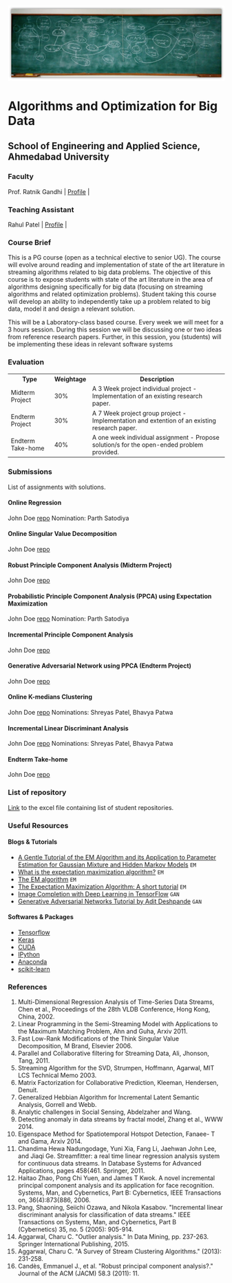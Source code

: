 ![ConceptMap](./images/cover2.jpg)

# Algorithms and Optimization for Big Data
## School of Engineering and Applied Science, Ahmedabad University

### Faculty
Prof. Ratnik Gandhi | [Profile](https://ahduni.edu.in/seas/people/faculty/ratnik-gandhi) |
### Teaching Assistant
Rahul Patel | [Profile](https://www.google.com) |
### Course Brief
This is a PG course (open as a technical elective to senior UG). The course will evolve around reading and implementation of state of the art literature in streaming algorithms related to big data problems. The objective of this course is to expose students with state of the art literature in the area of algorithms designing specifically for big data (focusing on streaming algorithms and related optimization problems). Student taking this course will develop an ability to independently take up a problem related to big data, model it and design a relevant solution.

This will be a Laboratory-class based course. Every week we will meet for a 3 hours session. During this session we will be discussing one or two ideas from reference research papers. Further, in this session, you (students) will be implementing these ideas in relevant software systems

### Evaluation
<table>
  <th>Type</th>
  <th>Weightage</th>
  <th>Description</th>
  
  <tr>
  <td>Midterm Project</td>
  <td>30%</td>
  <td>A 3 Week project individual project - Implementation of an existing research paper.</td>
  </tr>
  
  <tr>  
  <td>Endterm Project</td>
  <td>30%</td>
  <td>A 7 Week project group project - Implementation and extention of an existing research paper.</td>
  </tr>
  
  <tr>  
  <td>Endterm Take-home</td>
  <td>40%</td>
  <td>A one week individual assignment - Propose solution/s for the open-ended problem provided.</td>
  </tr>
</table>

### Submissions
List of assignments with solutions.
#### Online Regression
John Doe [repo](https://www.google.com)
Nomination: Parth Satodiya

#### Online Singular Value Decomposition
John Doe [repo](https://www.google.com)

#### Robust Principle Component Analysis (Midterm Project)
John Doe [repo](https://www.google.com)

#### Probabilistic Principle Component Analysis (PPCA) using Expectation Maximization
John Doe [repo](https://www.google.com)
Nomination: Parth Satodiya

#### Incremental Principle Component Analysis
John Doe [repo](https://www.google.com)

#### Generative Adversarial Network using PPCA (Endterm Project)
John Doe [repo](https://www.google.com)

#### Online K-medians Clustering
John Doe [repo](https://www.google.com)
Nominations: Shreyas Patel, Bhavya Patwa

#### Incremental Linear Discriminant Analysis
John Doe [repo](https://www.google.com)
Nominations: Shreyas Patel, Bhavya Patwa

#### Endterm Take-home
John Doe [repo](https://www.google.com)

### List of repository
[Link](https://www.google.com) to the excel file containing list of student repositories.

### Useful Resources

#### Blogs & Tutorials
- [A Gentle Tutorial of the EM Algorithm and its Application to Parameter Estimation for Gaussian Mixture and Hidden Markov Models](http://melodi.ee.washington.edu/people/bilmes/mypapers/em.pdf) `EM`
- [What is the expectation maximization algorithm?](http://www.cmi.ac.in/~madhavan/courses/datamining12/reading/em-tutorial.pdf) `EM`
- [The EM algorithm](http://cs229.stanford.edu/notes/cs229-notes8.pdf) `EM`
- [The Expectation Maximization Algorithm: A short tutorial](https://www.cs.utah.edu/~piyush/teaching/EM_algorithm.pdf) `EM`
- [Image Completion with Deep Learning in TensorFlow](http://bamos.github.io/2016/08/09/deep-completion/) `GAN`
- [Generative Adversarial Networks Tutorial by Adit Deshpande](https://github.com/adeshpande3/Generative-Adversarial-Networks) `GAN`

#### Softwares & Packages
- [Tensorflow](https://www.tensorflow.org)
- [Keras](https://keras.io/)
- [CUDA](http://www.nvidia.com/object/cuda_home_new.html)
- [IPython](https://ipython.org/ipython-doc/3/interactive/tutorial.html)
- [Anaconda](https://www.continuum.io/downloads)
- [scikit-learn](http://scikit-learn.org/stable/)

### References

1. Multi-Dimensional Regression Analysis of Time-Series Data Streams, Chen et al., Proceedings of the 28th VLDB Conference, Hong Kong, China, 2002.
2. Linear Programming in the Semi-Streaming Model with Applications to the Maximum Matching Problem, Ahn and Guha, Arxiv 2011.
3. Fast Low-Rank Modifications of the Think Singular Value Decomposition, M Brand, Elsevier 2006.
4. Parallel and Collaborative filtering for Streaming Data, Ali, Jhonson, Tang, 2011.
5. Streaming Algorithm for the SVD, Strumpen, Hoffmann, Agarwal, MIT LCS Technical Memo 2003.
6. Matrix Factorization for Collaborative Prediction, Kleeman, Hendersen, Denuit.
7. Generalized Hebbian Algorithm for Incremental Latent Semantic Analysis, Gorrell and Webb.
8. Analytic challenges in Social Sensing, Abdelzaher and Wang.
9. Detecting anomaly in data streams by fractal model, Zhang et al., WWW 2014.
10. Eigenspace Method for Spatiotemporal Hotspot Detection, Fanaee- T and Gama, Arxiv 2014.
11. Chandima Hewa Nadungodage, Yuni Xia, Fang Li, Jaehwan John Lee, and Jiaqi Ge. Streamfitter: a real time linear regression analysis system for continuous data streams. In Database Systems for Advanced Applications, pages 458{461. Springer, 2011.
12. Haitao Zhao, Pong Chi Yuen, and James T Kwok. A novel incremental principal component analysis and its application for face recognition. Systems, Man, and Cybernetics, Part B: Cybernetics, IEEE Transactions on, 36(4):873{886, 2006.
13. Pang, Shaoning, Seiichi Ozawa, and Nikola Kasabov. "Incremental linear discriminant analysis for classification of data streams." IEEE Transactions on Systems, Man, and Cybernetics, Part B (Cybernetics) 35, no. 5 (2005): 905-914.
14. Aggarwal, Charu C. "Outlier analysis." In Data Mining, pp. 237-263. Springer International Publishing, 2015.
15. Aggarwal, Charu C. "A Survey of Stream Clustering Algorithms." (2013): 231-258.
16. Candès, Emmanuel J., et al. "Robust principal component analysis?." Journal of the ACM (JACM) 58.3 (2011): 11.
